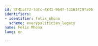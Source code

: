 ```yaml
---
id: 8f4baff2-fdfc-4841-964f-f3163419fa06
identifiers:
- identifier: felix_mhona
  scheme: everypolitician_legacy
name: Felix Mhona
lang: en

---
```

